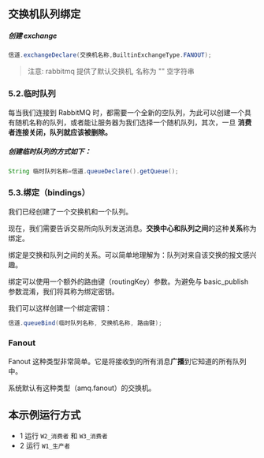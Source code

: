 ## 交换机队列绑定

##### 创建 exchange

```java
信道.exchangeDeclare(交换机名称,BuiltinExchangeType.FANOUT);
```

> 注意: rabbitmq 提供了默认交换机, 名称为 "" 空字符串

### 5.2.临时队列

每当我们连接到 RabbitMQ 时，都需要一个全新的空队列，为此可以创建一个具有随机名称的队列，或者能让服务器为我们选择一个随机队列，其次，一旦
**消费者连接关闭，队列就应该被删除。**

##### 创建临时队列的方式如下：

```java
String 临时队列名称=信道.queueDeclare().getQueue();
```

### 5.3.绑定（bindings）

我们已经创建了一个交换机和一个队列。

现在，我们需要告诉交易所向队列发送消息。**交换中心和队列之间**的这种**关系**称为绑定。

绑定是交换和队列之间的关系。可以简单地理解为：队列对来自该交换的报文感兴趣。

绑定可以使用一个额外的路由键（routingKey）参数。为避免与 basic_publish 参数混淆，我们将其称为绑定密钥。

我们可以这样创建一个绑定密钥：

```java
信道.queueBind(临时队列名称, 交换机名称, 路由键);
```


### Fanout

Fanout 这种类型非常简单。它是将接收到的所有消息**广播**到它知道的所有队列中。

系统默认有这种类型（amq.fanout）的交换机。

## 本示例运行方式

* 1 运行 `W2_消费者` 和 `W3_消费者`
* 2 运行 `W1_生产者`
